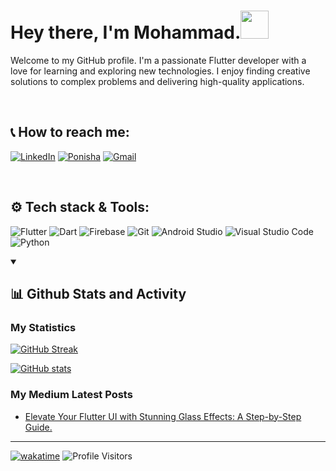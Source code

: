 # Hey there, I'm Mohammad.<img src="https://media.giphy.com/media/hvRJCLFzcasrR4ia7z/giphy.gif" width="45px">

<p>
  Welcome to my GitHub profile. I'm a passionate Flutter developer with a love for learning and exploring new technologies. I enjoy finding creative solutions to complex problems and delivering high-quality applications. 
</p>

<br>
<h2>📞 How to reach me:</h2>

[![LinkedIn](https://img.shields.io/badge/linkedin-%230077B5.svg?style=for-the-badge&logo=linkedin&logoColor=white)](https://www.linkedin.com/in/mmohammadmfallahm02/)
[![Ponisha](https://img.shields.io/badge/Ponisha-007E46?style=for-the-badge&logo=ponisha&logoColor=white&logo=data:image/png;base64,iVBORw0KGgoAAAANSUhEUgAAACAAAAAgCAYAAABzenr0AAABGklEQVR4Ae2XwUoDQRCGv7laK1nq2VoivYWdmIVFJWkxB0IWKgWEhWgrWMXRY6ZdmIWRkpaCXEYZjb+bsP0LI15NgYPlnM+Z7kXH7M4M0PiDWYjd6BfbiPVH1o1sbMDOnztkFQAO0AeOKsIpxBxE8okFxi7AC9rsPLLE5kQXn6AZKSwFygm1jbmcKoA5J3tMMAPcnxzZ+YI0vN5wqYXsClYGcwoLLsLm6oBw5NiZ6AHDIqiPBMQOZm6AmwIOhMi+A6gkDkHkZ+WBkbzA0dofCnSNYxEkDdDPwIHgiZ91O+R6fQ+AgkSc04odBN0doFbRrcilRzEcEF5Gd1pqO8EmNNiJJU4H6vF6i2v0ybFRJfb//Zftmuk15aT/7z2ezW6waJjVOZ5fZAAAAAElFTkSuQmCC)](https://ponisha.ir/profile/mohammad8fallah)
[![Gmail](https://img.shields.io/badge/Gmail-D14836?style=for-the-badge&logo=gmail&logoColor=white)](mailto:mmohammadmfallahm02@gmail.com)



<br>
<h2>⚙️ Tech stack & Tools:</h2>

![Flutter](https://img.shields.io/badge/Flutter-%2302569B.svg?style=for-the-badge&logo=Flutter&logoColor=white)
![Dart](https://img.shields.io/badge/dart-%230175C2.svg?style=for-the-badge&logo=dart&logoColor=white)
![Firebase](https://img.shields.io/badge/firebase-%23039BE5.svg?style=for-the-badge&logo=firebase)
![Git](https://img.shields.io/badge/git-%23F05033.svg?style=for-the-badge&logo=git&logoColor=white)
![Android Studio](https://img.shields.io/badge/Android%20Studio-3DDC84.svg?style=for-the-badge&logo=android-studio&logoColor=white)
![Visual Studio Code](https://img.shields.io/badge/Visual%20Studio%20Code-0078d7.svg?style=for-the-badge&logo=visual-studio-code&logoColor=white)
![Python](https://img.shields.io/badge/python-3670A0?style=for-the-badge&logo=python&logoColor=ffdd54)

<details open> 
<summary><h2>📊 Github Stats and Activity</h2></summary>

<h3>My Statistics</h3>

[![GitHub Streak](https://github-readme-streak-stats.herokuapp.com/?user=mmohammadmfallahm02&hide_border=true&ring=33FF33&fire=ff9a00&mode=weekly&background=15,7986CB,3F51B5&currStreakLabel=ffffff&dates=D3D3D3&theme=highcontrast&border_radius=7)](https://git.io/streak-stats)


[![GitHub stats](https://github-readme-stats.vercel.app/api?username=mmohammadmfallahm02&show_icons=true&count_private=true&include_all_commits=true&icon_color=33ff33&rank_icon=github&ring_color=33ff33&title_color=ffffff&text_color=ffffff&bg_color=15,7986CB,3F51B5&layout=default&hide_border=true&border_radius=7)](https://github.com/anuraghazra/github-readme-stats#gh-dark-mode-only)

<h3>My Medium Latest Posts</h2>

<!-- MEDIUM:START -->
- [Elevate Your Flutter UI with Stunning Glass Effects: A Step-by-Step Guide.](https://medium.com/@mmohammadmfallahm02/elevate-your-flutter-ui-with-stunning-glass-effects-a-step-by-step-guide-c831ab9c3d04?source=rss-a1dcea1b6ea7------2)
<!-- MEDIUM:END -->

</details> 
    


<!--<h2>My Open-Source Projects 📖</h2>

<!--<p>
  <a href="">
    <img src="">
  </a>
</p>

<p>
  <a href="">
    <img src="" alt="Bouncing Spinner">
  </a>
</p> -->


---
[![wakatime](https://wakatime.com/badge/user/fc4b77cd-3689-464c-93de-d76ff4700a7d.svg)](https://wakatime.com/@fc4b77cd-3689-464c-93de-d76ff4700a7d)
![Profile Visitors](https://visitor-badge.laobi.icu/badge?page_id=mmohammadmfallahm02)

